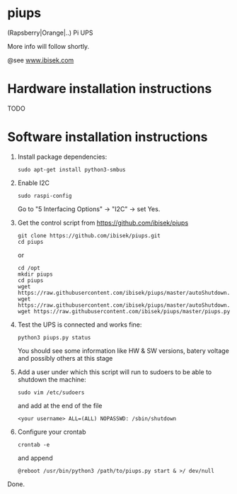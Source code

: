 # piups
(Rapsberry|Orange|..) Pi UPS

More info will follow shortly.

@see www.ibisek.com

# Hardware installation instructions
TODO

# Software installation instructions

1. Install package dependencies:
	```
	sudo apt-get install python3-smbus
	```
	
2. Enable I2C 
	```
	sudo raspi-config
	```
	
	Go to "5 Interfacing Options" -> "I2C" -> set Yes.
	
3. Get the control script from https://github.com/ibisek/piups
	```
	git clone https://github.com/ibisek/piups.git
	cd piups
	```

	or
	
	```
	cd /opt
	mkdir piups
	cd piups
	wget https://raw.githubusercontent.com/ibisek/piups/master/autoShutdown.py
	wget https://raw.githubusercontent.com/ibisek/piups/master/autoShutdown.sh
	wget https://raw.githubusercontent.com/ibisek/piups/master/piups.py
	```

4. Test the UPS is connected and works fine:
	```
	python3 piups.py status
	```
	You should see some information like HW & SW versions, batery voltage and possibly others at this stage

5. Add a user under which this script will run to sudoers to be able to shutdown the machine:
	```
	sudo vim /etc/sudoers
	```
	and add at the end of the file
	```
	<your username> ALL=(ALL) NOPASSWD: /sbin/shutdown
	```
		
6. Configure your crontab
	```
	crontab -e
	```
	and append
	```
	@reboot /usr/bin/python3 /path/to/piups.py start & >/ dev/null
	```

Done.	
	
